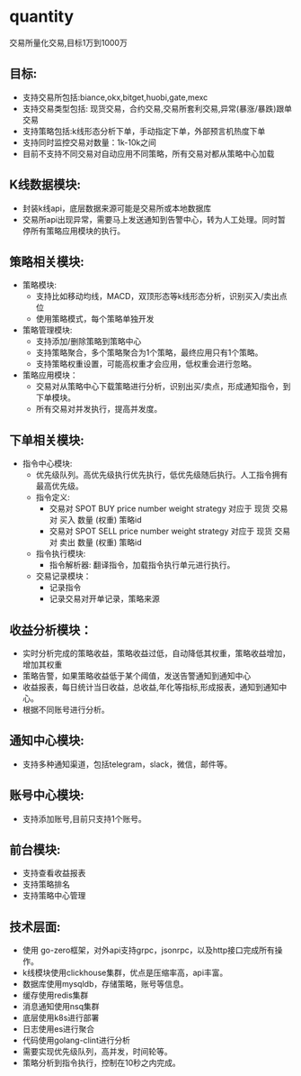 # quantity
交易所量化交易,目标1万到1000万

## 目标:
   * 支持交易所包括:biance,okx,bitget,huobi,gate,mexc 
   * 支持交易类型包括: 现货交易，合约交易,交易所套利交易,异常(暴涨/暴跌)跟单交易
   * 支持策略包括:k线形态分析下单，手动指定下单，外部预言机热度下单
   * 支持同时监控交易对数量：1k-10k之间
   * 目前不支持不同交易对自动应用不同策略，所有交易对都从策略中心加载

## K线数据模块:
   * 封装k线api，底层数据来源可能是交易所或本地数据库
   * 交易所api出现异常，需要马上发送通知到告警中心，转为人工处理。同时暂停所有策略应用模块的执行。

## 策略相关模块:
   * 策略模块: 
     * 支持比如移动均线，MACD，双顶形态等k线形态分析，识别买入/卖出点位
     * 使用策略模式，每个策略单独开发
   * 策略管理模块:
     * 支持添加/删除策略到策略中心
     * 支持策略聚合，多个策略聚合为1个策略，最终应用只有1个策略。
     * 支持策略权重设置，可能高权重才会应用，低权重会进行忽略。
   * 策略应用模块：
     * 交易对从策略中心下载策略进行分析，识别出买/卖点，形成通知指令，到下单模块。
     * 所有交易对并发执行，提高并发度。
     
## 下单相关模块:
   * 指令中心模块:
     * 优先级队列。高优先级执行优先执行，低优先级随后执行。人工指令拥有最高优先级。
     * 指令定义:
       * 交易对 SPOT BUY  price number weight strategy 对应于 现货 交易对 买入 数量 (权重) 策略id
       * 交易对 SPOT SELL price number weight strategy 对应于 现货 交易对 卖出 数量 (权重) 策略id
     * 指令执行模块:
       *  指令解析器: 翻译指令，加载指令执行单元进行执行。
     * 交易记录模块：
       * 记录指令
       * 记录交易对开单记录，策略来源
       
## 收益分析模块：
   * 实时分析完成的策略收益，策略收益过低，自动降低其权重，策略收益增加，增加其权重
   * 策略告警，如果策略收益低于某个阈值，发送告警通知到通知中心
   * 收益报表，每日统计当日收益，总收益,年化等指标,形成报表，通知到通知中心。
   * 根据不同账号进行分析。

## 通知中心模块:
   * 支持多种通知渠道，包括telegram，slack，微信，邮件等。
## 账号中心模块:
   * 支持添加账号,目前只支持1个账号。

## 前台模块:
   * 支持查看收益报表
   * 支持策略排名
   * 支持策略中心管理

## 技术层面:
   * 使用 go-zero框架，对外api支持grpc，jsonrpc，以及http接口完成所有操作。
   * k线模块使用clickhouse集群，优点是压缩率高，api丰富。
   * 数据库使用mysqldb，存储策略，账号等信息。
   * 缓存使用redis集群
   * 消息通知使用nsq集群
   * 底层使用k8s进行部署
   * 日志使用es进行聚合
   * 代码使用golang-clint进行分析
   * 需要实现优先级队列，高并发，时间轮等。
   * 策略分析到指令执行，控制在10秒之内完成。
   